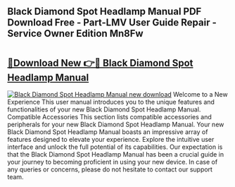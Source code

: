 ## Black Diamond Spot Headlamp Manual PDF Download Free - Part-LMV User Guide Repair - Service Owner Edition Mn8Fw

# <h2><a href="http://bc13474.oget.top/?id=Black+Diamond+Spot+Headlamp+Manual">🔗Download New 👉🔴 Black Diamond Spot Headlamp Manual</a></h2>

[![Black Diamond Spot Headlamp Manual new download](https://i.imgur.com/5g1atiW.png)](http://bc13474.oget.top/?id=Black+Diamond+Spot+Headlamp+Manual)
Welcome to a New Experience This user manual introduces you to the unique features and functionalities of your new Black Diamond Spot Headlamp Manual. Compatible Accessories This section lists compatible accessories and peripherals for your new Black Diamond Spot Headlamp Manual. Your new Black Diamond Spot Headlamp Manual boasts an impressive array of features designed to elevate your experience. Explore the intuitive user interface and unlock the full potential of its capabilities. Our expectation is that the Black Diamond Spot Headlamp Manual has been a crucial guide in your journey to becoming proficient in using your new device. In case of any queries or concerns, please do not hesitate to contact our support team.
